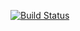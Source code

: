 [![Build Status](https://travis-ci.com/mrtiggles5/cse110_lab5.svg?branch=master)](https://travis-ci.com/mrtiggles5/cse110_lab5)
